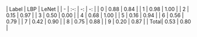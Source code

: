 | Label | LBP | LeNet | 
| - | :-: | -: |    -: |
| 0 | 0.88 | 0.84 |
| 1 | 0.98 | 1.00 |
| 2 | 0.15 | 0.97 |
| 3 | 0.50 | 0.00 |
| 4 | 0.68 | 1.00 |
| 5 | 0.16 | 0.94 |
| 6 | 0.56 | 0.79 |
| 7 | 0.42 | 0.90 |
| 8 | 0.75 | 0.88 |
| 9 | 0.20 | 0.87 |
| Total| 0.53 | 0.80 |
